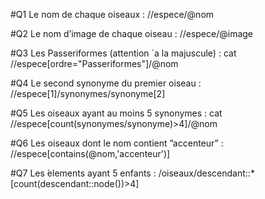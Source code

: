 #Q1
Le nom de chaque oiseaux : //espece/@nom

#Q2
Le nom d’image de chaque oiseau : //espece/@image

#Q3
Les Passeriformes (attention `a la majuscule) : cat //espece[ordre="Passeriformes"]/@nom

#Q4
Le second synonyme du premier oiseau : //espece[1]/synonymes/synonyme[2]

#Q5
Les oiseaux ayant au moins 5 synonymes : cat //espece[count(synonymes/synonyme)>4]/@nom

#Q6
Les oiseaux dont le nom contient ”accenteur” : //espece[contains(@nom,'accenteur')]

#Q7
Les  ́elements ayant 5 enfants : /oiseaux/descendant::*[count(descendant::node())>4]
